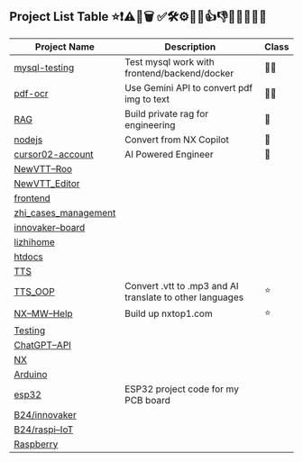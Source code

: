 ## Project List Table  ⭐❗⚠️📌🗑️ ✅🛠️⚙️👷‍♂️👍👎❌😀🔬👨‍💻

| Project Name | Description | Class | 
|--------------|-------------|--------|
| [mysql-testing](https://github.com/lizhihome/mysql-testing) | Test mysql work with frontend/backend/docker | 👷‍♂️ | |
| [pdf-ocr](https://github.com/lizhihome/pdf-ocr) | Use Gemini API to convert pdf img to text | 👷‍♂️ | |
| [RAG](https://github.com/lizhihome/RAG) |Build private rag for engineering   | 📌 |  |
| [nodejs](https://github.com/lizhihome/nodejs) | Convert from NX Copilot | 📌 | |
| [cursor02-account](https://github.com/lizhihome/cursor02-account) | AI Powered Engineer | 📌 | |
| [NewVTT–Roo](https://github.com/lizhihome/NewVTT–Roo) |  |  | |
| [NewVTT_Editor](https://github.com/lizhihome/NewVTT_Editor) |  |  | |
| [frontend](https://github.com/lizhihome/frontend) |  |  | |
| [zhi_cases_management](https://github.com/lizhihome/zhi_cases_management) |  |  | |
| [innovaker–board](https://github.com/lizhihome/innovaker–board) |  |  | |
| [lizhihome](https://github.com/lizhihome/lizhihome) |  |  | |
| [htdocs](https://github.com/lizhihome/htdocs) |  |  | |
| [TTS](https://github.com/lizhihome/TTS) |  |  | |
| [TTS_OOP](https://github.com/lizhihome/TTS_OOP) | Convert .vtt to .mp3 and AI translate to other languages  | ⭐  | |
| [NX–MW–Help](https://github.com/lizhihome/NX–MW–Help) | Build up nxtop1.com |  ⭐  | |
| [Testing](https://github.com/lizhihome/Testing) |  |  | |
| [ChatGPT–API](https://github.com/lizhihome/ChatGPT–API) |  |  | |
| [NX](https://github.com/lizhihome/NX) |  |  | |
| [Arduino](https://github.com/lizhihome/Arduino) |  |  | |
| [esp32](https://github.com/lizhihome/esp32) | ESP32 project code for my PCB board |  | |
| [B24/innovaker](https://github.com/lizhihome/B24/innovaker) |  |  | |
| [B24/raspi–IoT](https://github.com/lizhihome/B24/raspi–IoT) |  |  | |
| [Raspberry](https://github.com/lizhihome/Raspberry) |  |  | |
